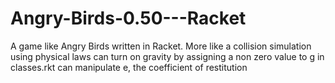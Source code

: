 # Angry-Birds-0.50---Racket
A game like Angry Birds written in Racket. More like a collision simulation using physical laws 
can turn on gravity by assigning a non zero value to g in classes.rkt
can manipulate e, the coefficient of restitution
